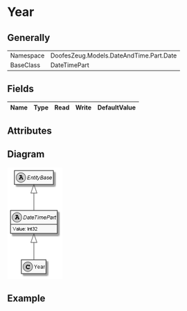 ﻿# Year

## Generally

|||
|:-|:-|
|Namespace|DoofesZeug.Models.DateAndTime.Part.Date|
|BaseClass|DateTimePart|

## Fields

|Name|Type|Read|Write|DefaultValue|
|:---|:---|:--:|:---:|:-----------|

## Attributes

## Diagram

![Year.png](./Year.png "Year")

## Example

